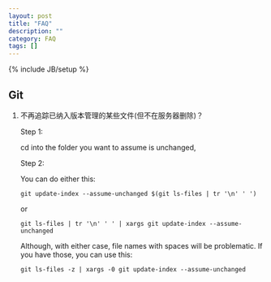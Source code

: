 ```yaml
---
layout: post
title: "FAQ"
description: ""
category: FAQ
tags: []
---
```

{% include JB/setup %}

## Git

1. 不再追踪已纳入版本管理的某些文件(但不在服务器删除)？

   Step 1:

   cd into the folder you want to assume is unchanged,

   Step 2:

   You can do either this:

   `git update-index --assume-unchanged $(git ls-files | tr '\n' ' ')`

   or

   `git ls-files | tr '\n' ' ' | xargs git update-index --assume-unchanged`

   Although, with either case, file names with spaces will be problematic. If you have those, you can use this:

   `git ls-files -z | xargs -0 git update-index --assume-unchanged`
